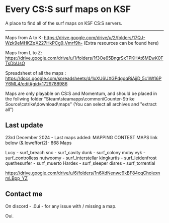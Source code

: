 # Every CS:S surf maps on KSF

A place to find all of the surf maps on KSF CS:S servers.

_____________________________________________________

Maps from A to K: https://drive.google.com/drive/u/2/folders/17QJ-Wzk9eMHKZqX227HkPCg9_Vmrf9h-
(Extra resources can be found here)


Maps from L to Z: https://drive.google.com/drive/u/1/folders/1f3Oe65BngrSxTPKHAt6MEwK0FTsDbUsO


Spreadsheet of all the maps : https://docs.google.com/spreadsheets/d/1oXU6UXGPdgdqRiAjjD_5c1WfI6PY6ML4/edit#gid=1729788986


Maps are only playable on CS:S and Momentum, and should be placed in the follwing folder "Steam\steamapps\common\Counter-Strike Source\cstrike\download\maps"
(You can select all archives and "extract all")

## Last update

23rd December 2024 - Last maps added: MAPPING CONTEST MAPS link below (& loweffort2)- 868 Maps 

Lucy - surf_breach
snc - surf_cavity
dunk - surf_colony
moby vyk - surf_controlless
nutwoomy - surf_interstellar
kingkurtis - surf_leidenfrost
quethesurfer - surf_muerto
Hardex - surf_sleeper
disres - surf_torrential

https://drive.google.com/drive/u/6/folders/1n6XdNenwc9kBF84cqCholexnmLBpp_YZ

## Contact me 
On discord - .0ui - for any issue with / missing a map.

Oui.
